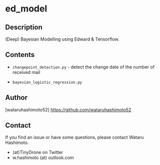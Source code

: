 # ed_model

## Description
(Deep) Bayesian Modelling using Edward & Tensorflow.

## Contents
* `changepoint_detection.py` - detect the change date of the number of received mail

* `bayesian_logistic_regression.py`

## Author 

[wataruhashimoto52] https://github.com/wataruhashimoto52 

## Contact
If you find an issue or have some questions, please contact Wataru Hashimoto.
- (at)TinyDrone on Twitter
- w.hashimoto (at) outlook.com

